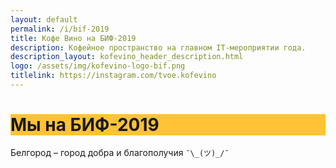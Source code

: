 ```yaml
---
layout: default
permalink: /i/bif-2019
title: Кофе Вино на БИФ-2019
description: Кофейное пространство на главном IT-мероприятии года.
description_layout: kofevino_header_description.html
logo: /assets/img/kofevino-logo-bif.png
titlelink: https://instagram.com/tvoe.kofevino
---
```


<style type="text/css">
h1, h2, h3, h4, h5, h6 {
    background-color: #FFC335;
}
</style>

# Мы на БИФ-2019

Белгород – город добра и благополучия `¯\_(ツ)_/¯`
